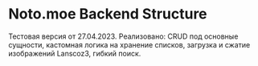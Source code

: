 # Noto.moe Backend Structure

Тестовая версия от 27.04.2023.
Реализовано: CRUD под основные сущности, кастомная логика на хранение списков, загрузка и сжатие изображений Lanscoz3, гибкий поиск.